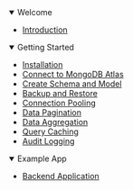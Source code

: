 <details style="margin-left: 20px" open>
<summary>Welcome</summary>

- [Introduction](./home.md)

</details>

<details  open  style="margin-left: 20px">
<summary>Getting Started</summary>

- [Installation](./guide/installation.md)
- [Connect to MongoDB Atlas](./guide/connection.md)
- [Create Schema and Model](./guide/schema.md)
- [Backup and Restore](./guide/backup.md)
- [Connection Pooling](./guide/connection-pool.md)
- [Data Pagination](./guide/pagination.md)
- [Data Aggregation](./guide/dataAggregation.md)
- [Query Caching](./guide/queryCaching.md)
- [Audit Logging](./guide/auditLogging.md)

</details>

<details open style="margin-left: 20px">
<summary>Example App</summary>

- [Backend Application](./guide/typescript.md)

</details>
